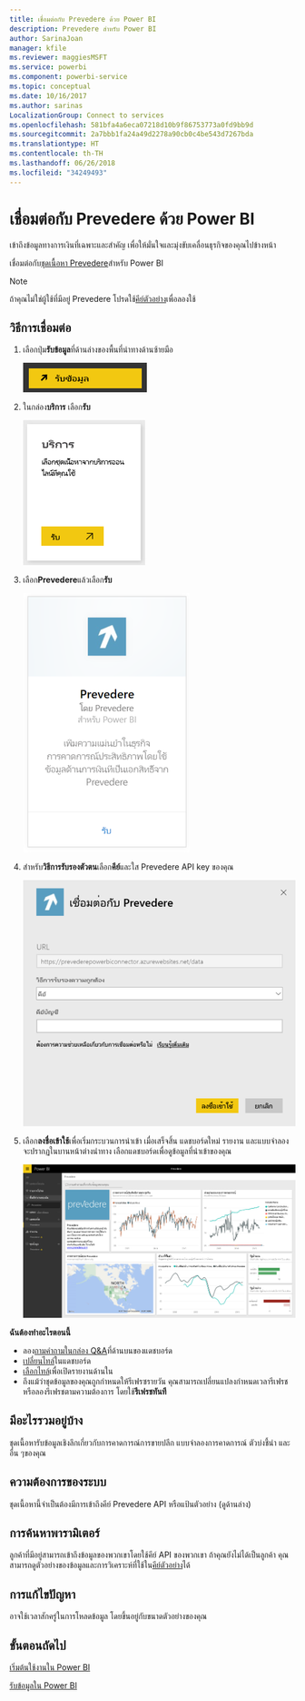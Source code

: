 ```yaml
---
title: เชื่อมต่อกับ Prevedere ด้วย Power BI
description: Prevedere สำหรับ Power BI
author: SarinaJoan
manager: kfile
ms.reviewer: maggiesMSFT
ms.service: powerbi
ms.component: powerbi-service
ms.topic: conceptual
ms.date: 10/16/2017
ms.author: sarinas
LocalizationGroup: Connect to services
ms.openlocfilehash: 581bfa4a6eca07218d10b9f86753773a0fd9bb9d
ms.sourcegitcommit: 2a7bbb1fa24a49d2278a90cb0c4be543d7267bda
ms.translationtype: HT
ms.contentlocale: th-TH
ms.lasthandoff: 06/26/2018
ms.locfileid: "34249493"
---
```

# <a name="connect-to-prevedere-with-power-bi"></a>เชื่อมต่อกับ Prevedere ด้วย Power BI
เข้าถึงข้อมูลทางการเงินที่เฉพาะและสำคัญ เพื่อให้มั่นใจและมุ่งขับเคลื่อนธุรกิจของคุณไปข้างหน้า

เชื่อมต่อกับ[ชุดเนื้อหา Prevedere](https://app.powerbi.com/getdata/services/prevedere)สำหรับ Power BI

>[!NOTE]
>ถ้าคุณไม่ใช่ผู้ใช้ที่มีอยู่ Prevedere โปรดใช้[คีย์ตัวอย่าง](https://prevederepowerbiconnector.azurewebsites.net/static/learnmore.html)เพื่อลองใช้

## <a name="how-to-connect"></a>วิธีการเชื่อมต่อ
1. เลือกปุ่ม**รับข้อมูล**ที่ด้านล่างของพื้นที่นำทางด้านซ้ายมือ
   
   ![](media/service-connect-to-prevedere/getdata.png)
2. ในกล่อง**บริการ** เลือก**รับ**
   
   ![](media/service-connect-to-prevedere/services.png)
3. เลือก**Prevedere**แล้วเลือก**รับ**
   
   ![](media/service-connect-to-prevedere/connect.png)
4. สำหรับ**วิธีการรับรองตัวตน**เลือก**คีย์**และใส Prevedere API key ของคุณ
   
    ![](media/service-connect-to-prevedere/creds.png)
5. เลือก**ลงชื่อเข้าใช้**เพื่อเริ่มกระบวนการนำเข้า เมื่อเสร็จสิ้น แดชบอร์ดใหม่ รายงาน และแบบจำลองจะปรากฏในบานหน้าต่างนำทาง เลือกแดชบอร์ดเพื่อดูข้อมูลที่นำเข้าของคุณ
   
     ![](media/service-connect-to-prevedere/dashboard.png)

**ฉันต้องทำอะไรตอนนี้**

* ลอง[ถามคำถามในกล่อง Q&A](power-bi-q-and-a.md)ที่ด้านบนของแดชบอร์ด
* [เปลี่ยนไทล์](service-dashboard-edit-tile.md)ในแดชบอร์ด
* [เลือกไทล์](service-dashboard-tiles.md)เพื่อเปิดรายงานด้านใน
* ถึงแม้ว่าชุดข้อมูลของคุณถูกกำหนดให้รีเฟรซรายวัน คุณสามารถเปลี่ยนแปลงกำหนดเวลารีเฟรช หรือลองรีเฟรชตามความต้องการ โดยใช้**รีเฟรชทันที**

## <a name="whats-included"></a>มีอะไรรวมอยู่บ้าง
ชุดเนื้อหารับข้อมูลเชิงลึกเกี่ยวกับการคาดการณ์การขายปลีก แบบจำลองการคาดการณ์ ตัวบ่งชี้นำ และอื่น ๆของคุณ

## <a name="system-requirements"></a>ความต้องการของระบบ
ชุดเนื้อหานี้จำเป็นต้องมีการเข้าถึงคีย์ Prevedere API หรือแป้นตัวอย่าง (ดูด้านล่าง)

## <a name="finding-parameters"></a>การค้นหาพารามิเตอร์
<a name="FindingParams"></a>

ลูกค้าที่มีอยู่สามารถเข้าถึงข้อมูลของพวกเขาโดยใช้คีย์ API ของพวกเขา ถ้าคุณยังไม่ได้เป็นลูกค้า คุณสามารถดูตัวอย่างของข้อมูลและการวิเคราะห์ที่ใช้ใน[คีย์ตัวอย่าง](https://prevederepowerbiconnector.azurewebsites.net/static/learnmore.html)ได้

## <a name="troubleshooting"></a>การแก้ไขปัญหา
อาจใช้เวลาสักครู่ในการโหลดข้อมูล โดยขึ้นอยู่กับขนาดตัวอย่างของคุณ

## <a name="next-steps"></a>ขั้นตอนถัดไป
[เริ่มต้นใช้งานใน Power BI](service-get-started.md)

[รับข้อมูลใน Power BI](service-get-data.md)

